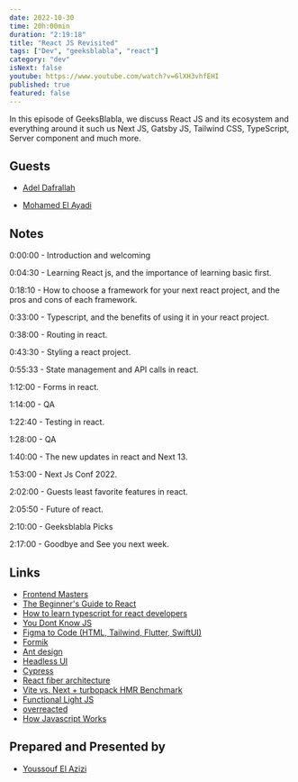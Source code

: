 ```yaml
---
date: 2022-10-30
time: 20h:00min
duration: "2:19:18"
title: "React JS Revisited"
tags: ["Dev", "geeksblabla", "react"]
category: "dev"
isNext: false
youtube: https://www.youtube.com/watch?v=6lXH3vhfEHI
published: true
featured: false
---
```


In this episode of GeeksBlabla, we discuss React JS and its ecosystem and everything around it such us Next JS, Gatsby JS, Tailwind CSS, TypeScript, Server component and much more.

## Guests

- [Adel Dafrallah ](https://www.linkedin.com/in/bigfanjs/)

- [Mohamed El Ayadi](https://www.linkedin.com/in/mohamed-el-ayadi-2a34749a/)

## Notes

0:00:00 - Introduction and welcoming

0:04:30 - Learning React js, and the importance of learning basic first.

0:18:10 - How to choose a framework for your next react project, and the pros and cons of each framework.

0:33:00 - Typescript, and the benefits of using it in your react project.

0:38:00 - Routing in react.

0:43:30 - Styling a react project.

0:55:33 - State management and API calls in react.

1:12:00 - Forms in react.

1:14:00 - QA

1:22:40 - Testing in react.

1:28:00 - QA

1:40:00 - The new updates in react and Next 13.

1:53:00 - Next Js Conf 2022.

2:02:00 - Guests least favorite features in react.

2:05:50 - Future of react.

2:10:00 - Geeksblabla Picks

2:17:00 - Goodbye and See you next week.

## Links

- [Frontend Masters](https://frontendmasters.com/)
- [The Beginner's Guide to React](https://egghead.io/courses/the-beginner-s-guide-to-react?fbclid=IwAR203siAUBKktmC610k6cWjVidvmXxxujwM5rsBXelgxq3pxeQGvBbaoxmA)
- [How to learn typescript for react developers](https://elazizi.com/how-to-learn-type-script-for-react-developers)
- [You Dont Know JS](https://github.com/getify/You-Dont-Know-JS?fbclid=IwAR01y6xrO3WZJ9czBi9-TFDAkgpJmgLR50lCU3n9QHcvOvMasx9p-qdVc44)
- [Figma to Code (HTML, Tailwind, Flutter, SwiftUI)](https://www.figma.com/community/plugin/842128343887142055/Figma-to-Code-HTML%2C-Tailwind%2C-Flutter%2C-SwiftUI)
- [Formik](https://formik.org/)
- [Ant design](https://ant.design/)
- [Headless UI](https://headlessui.com/)
- [Cypress](https://www.cypress.io/)
- [React fiber architecture](https://github.com/acdlite/react-fiber-architecture)
- [Vite vs. Next + turbopack HMR Benchmark](https://github.com/yyx990803/vite-vs-next-turbo-hmr)
- [Functional Light JS](https://github.com/getify/Functional-Light-JS)
- [overreacted](https://overreacted.io/)
- [How Javascript Works](https://www.howjavascriptworks.com/)

## Prepared and Presented by

- [Youssouf El Azizi](https://elazizi.com/)
